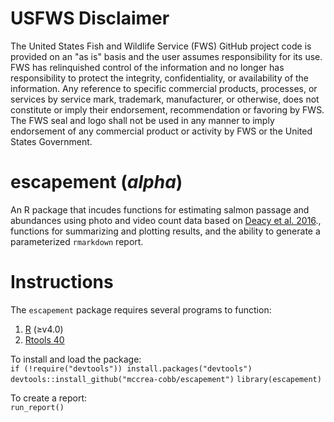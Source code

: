 # USFWS Disclaimer
The United States Fish and Wildlife Service (FWS) GitHub project code is provided on an "as is" basis and the user assumes responsibility for its use. FWS has relinquished control of the information and no longer has responsibility to protect the integrity, confidentiality, or availability of the information. Any reference to specific commercial products, processes, or services by service mark, trademark, manufacturer, or otherwise, does not constitute or imply their endorsement, recommendation or favoring by FWS. The FWS seal and logo shall not be used in any manner to imply endorsement of any commercial product or activity by FWS or the United States Government.

# escapement (*alpha*)
An R package that incudes functions for estimating salmon passage and abundances using photo and video count data based on [Deacy et al. 2016](https://peerj.com/articles/2120)., functions for summarizing and plotting results, and the ability to generate a parameterized `rmarkdown` report.  

# Instructions

The `escapement` package requires several programs to function:  
1. [R](https://cloud.r-project.org/) ($\ge$v4.0)
2. [Rtools 40](https://cran.r-project.org/bin/windows/Rtools/)

To install and load the package:  
`if (!require("devtools")) install.packages("devtools")`  
`devtools::install_github("mccrea-cobb/escapement")`
`library(escapement)`

To create a report:  
`run_report()`
